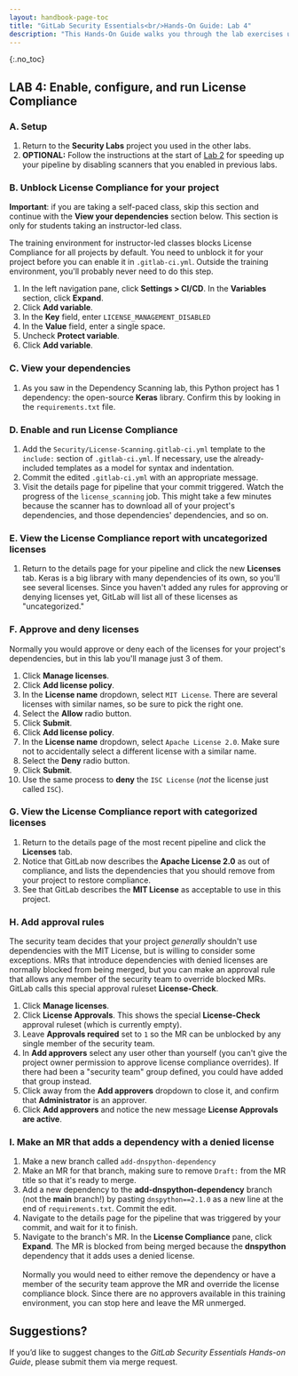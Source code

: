 ```yaml
---
layout: handbook-page-toc
title: "GitLab Security Essentials<br/>Hands-On Guide: Lab 4"
description: "This Hands-On Guide walks you through the lab exercises used in the GitLab Security Essentials course."
---
```

{:.no_toc}

## LAB 4: Enable, configure, and run License Compliance

### A. Setup

1. Return to the **Security Labs** project you used in the other labs.
1. **OPTIONAL:** Follow the instructions at the start of [Lab 2](secessentialshandson2.html) for speeding up your pipeline by disabling scanners that you enabled in previous labs.


### B. Unblock License Compliance for your project

**Important**: if you are taking a self-paced class, skip this section and continue with the **View your dependencies** section below. This section is only for students taking an instructor-led class.

The training environment for instructor-led classes blocks License Compliance for all projects by default. You need to unblock it for your project before you can enable it in `.gitlab-ci.yml`. Outside the training environment, you'll probably never need to do this step.

1. In the left navigation pane, click **Settings > CI/CD**. In the **Variables** section, click **Expand**.
1. Click **Add variable**.
1. In the **Key** field, enter `LICENSE_MANAGEMENT_DISABLED`
1. In the **Value** field, enter a single space.
1. Uncheck **Protect variable**.
1. Click **Add variable**.


### C. View your dependencies

1. As you saw in the Dependency Scanning lab, this Python project has 1 dependency: the open-source **Keras** library. Confirm this by looking in the `requirements.txt` file.


### D. Enable and run License Compliance

1. Add the `Security/License-Scanning.gitlab-ci.yml` template to the `include:` section of `.gitlab-ci.yml`. If necessary, use the already-included templates as a model for syntax and indentation.
1. Commit the edited `.gitlab-ci.yml` with an appropriate message.
1. Visit the details page for pipeline that your commit triggered. Watch the progress of the `license_scanning` job. This might take a few minutes because the scanner has to download all of your project's dependencies, and those dependencies' dependencies, and so on.


### E. View the License Compliance report with uncategorized licenses

1. Return to the details page for your pipeline and click the new **Licenses** tab. Keras is a big library with many dependencies of its own, so you'll see several licenses. Since you haven't added any rules for approving or denying licenses yet, GitLab will list all of these licenses as "uncategorized."


### F. Approve and deny licenses

Normally you would approve or deny each of the licenses for your project's dependencies, but in this lab you'll manage just 3 of them.

1. Click **Manage licenses**.
1. Click **Add license policy**.
1. In the **License name** dropdown, select `MIT License`. There are several licenses with similar names, so be sure to pick the right one.
1. Select the **Allow** radio button.
1. Click **Submit**.
1. Click **Add license policy**.
1. In the **License name** dropdown, select `Apache License 2.0`. Make sure not to accidentally select a different license with a similar name.
1. Select the **Deny** radio button.
1. Click **Submit**.
1. Use the same process to **deny** the `ISC License` (*not* the license just called `ISC`).


### G. View the License Compliance report with categorized licenses

1. Return to the details page of the most recent pipeline and click the **Licenses** tab.
1. Notice that GitLab now describes the **Apache License 2.0** as out of compliance, and lists the dependencies that you should remove from your project to restore compliance.
1. See that GitLab describes the **MIT License** as acceptable to use in this project.


### H. Add approval rules

The security team decides that your project *generally* shouldn't use dependencies with the MIT License, but is willing to consider some exceptions. MRs that introduce dependencies with denied licenses are normally blocked from being merged, but you can make an approval rule that allows any member of the security team to override blocked MRs. GitLab calls this special approval ruleset **License-Check**.

1. Click **Manage licenses**.
1. Click **License Approvals**. This shows the special **License-Check** approval ruleset  (which is currently empty).
1. Leave **Approvals required** set to `1` so the MR can be unblocked by any single member of the security team.
1. In **Add approvers** select any user other than yourself (you can't give the project owner permission to approve license compliance overrides). If there had been a "security team" group defined, you could have added that group instead.
1. Click away from the **Add approvers** dropdown to close it, and confirm that **Administrator** is an approver.
1. Click **Add approvers** and notice the new message **License Approvals are active**.


### I. Make an MR that adds a dependency with a denied license

1. Make a new branch called `add-dnspython-dependency`
1. Make an MR for that branch, making sure to remove `Draft:` from the MR title so that it's ready to merge.
1. Add a new dependency to the **add-dnspython-dependency** branch (not the **main** branch!) by pasting `dnspython==2.1.0` as a new line at the end of `requirements.txt`. Commit the edit.
1. Navigate to the details page for the pipeline that was triggered by your commit, and wait for it to finish.
1. Navigate to the branch's MR. In the **License Compliance** pane, click **Expand**. The MR is blocked from being merged because the **dnspython** dependency that it adds uses a denied license.<br/><br/>Normally you would need to either remove the dependency or have a member of the security team approve the MR and override the license compliance block. Since there are no approvers available in this training environment, you can stop here and leave the MR unmerged.


## Suggestions?

If you’d like to suggest changes to the *GitLab Security Essentials Hands-on Guide*, please submit them via merge request.
